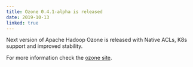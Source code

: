 ```yaml
---
title: Ozone 0.4.1-alpha is released
date: 2019-10-13
linked: true
---
```

<!---
  Licensed under the Apache License, Version 2.0 (the "License");
  you may not use this file except in compliance with the License.
  You may obtain a copy of the License at

   http://www.apache.org/licenses/LICENSE-2.0

  Unless required by applicable law or agreed to in writing, software
  distributed under the License is distributed on an "AS IS" BASIS,
  WITHOUT WARRANTIES OR CONDITIONS OF ANY KIND, either express or implied.
  See the License for the specific language governing permissions and
  limitations under the License. See accompanying LICENSE file.
-->

Next version of Apache Hadoop Ozone is released with  Native ACLs, K8s support and improved stability.

For more information check the [ozone site](https://hadoop.apache.org/ozone/release/0.4.1-alpha/).
